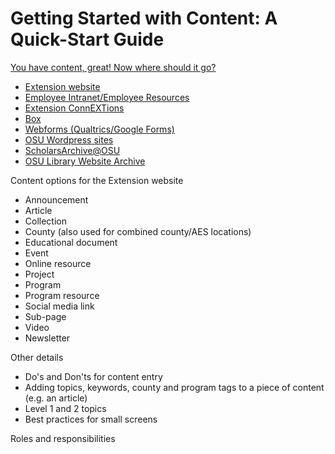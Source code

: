 # Getting Started with Content: A Quick-Start Guide

[You have content, great! Now where should it go?](content-where.md)
  * [Extension website](content-where.md#extension-website)
  * [Employee Intranet/Employee Resources](content-where.md#employee-intranetemployee-resources)
  * [Extension ConnEXTions](content-where.md#extension-connextions)
  * [Box](content-where.md#box)
  * [Webforms (Qualtrics/Google Forms)](content-where.md#webforms-qualtricsgoogle-forms)
  * [OSU Wordpress sites](content-where.md#osu-wordpress-sites)
  * [ScholarsArchive@OSU](content-where.md#scholarsarchiveosu)
  * [OSU Library Website Archive](content-where.md#osu-library-website-archive)

Content options for the Extension website
  * Announcement
  * Article
  * Collection
  * County (also used for combined county/AES locations)
  * Educational document
  * Event
  * Online resource
  * Project
  * Program
  * Program resource
  * Social media link
  * Sub-page
  * Video
  * Newsletter

Other details
  * Do's and Don'ts for content entry
  * Adding topics, keywords, county and program tags to a piece of content (e.g. an article)
  * Level 1 and 2 topics
  * Best practices for small screens

Roles and responsibilities
